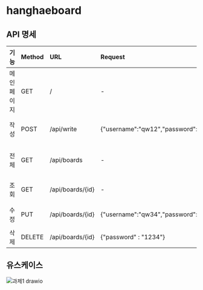 # hanghaeboard

## API 명세

|기능|Method|URL|Request|Response|
|:------|:---|:---|:---|:---|
|메인페이지|GET|/|-|index.html|
|작성|POST|/api/write|{"username":"qw12","password":"1234","title":"title","contents":contents}|{"result": true,"message": "success","date": {"createdAt": "2023-04-15T20:26:55.0299781","modifiedAt": "2023-04-15T20:26:55.0299781","id": 1,"username":"song","password": "1234","title": "안녕","contents": "반가워"}}|
|전체|GET|/api/boards|-|{"result": true,"message": "success","date":[{"createdAt": "2023-04-15T20:32:30.750136","modifiedAt": "2023-04-15T20:32:30.750136","id": 2,"username": "qw12","password": "1234","title": "title","contents": "contents"},{"createdAt": "2023-04-15T20:26:55.029978","modifiedAt": "2023-04-15T20:26:55.029978","id": 1,"username": "song","password": "1234","title": "안녕","contents": "반가워"}]}|
|조회|GET|/api/boards/{id}|-|{"result": true,"message": "success","date":{"createdAt": "2023-04-15T20:32:30.750136","modifiedAt": "2023-04-15T20:32:30.750136","id": 2,"username": "qw12","password": "1234","title": "title","contents": "contents"}}|
|수정|PUT|/api/boards/{id}|{"username":"qw34","password":"1234","title":"title1","contents":contents1}|{"result": true, "message": "success","date": {"createdAt": "2023-04-15T20:32:30.750136","modifiedAt": "2023-04-16T04:42:39.7152063","id": 2,"username": "qw34","password": "1234","title": "title1", "contents": "contents1"}}|
|삭제|DELETE|/api/boards/{id}|{"password" : "1234"}|{"result": true,"message": "success","date": null}|

## 유스케이스

![과제1 drawio](https://user-images.githubusercontent.com/101760007/232275151-b2bdbf79-4491-478a-900f-52360527ec58.png)
